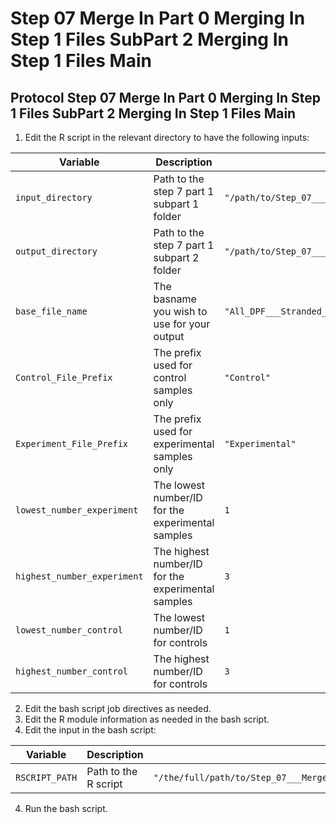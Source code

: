 # Step 07 Merge In Part 0 Merging In Step 1 Files SubPart 2 Merging In Step 1 Files Main

## Protocol Step 07 Merge In Part 0 Merging In Step 1 Files SubPart 2 Merging In Step 1 Files Main

1) Edit the R script in the relevant directory to have the following inputs:

| Variable | Description | Inputs Used |
|-----------------|-----------------|-----------------|
| `input_directory` | Path to the step 7 part 1 subpart 1 folder  | `"/path/to/Step_07___MergeIn/Part_0___MergingInStep1Files/SubPart_1___RenamingRelevantColumnsDirectory"` |
| `output_directory` | Path to the step 7 part 1 subpart 2 folder | `"/path/to/Step_07___MergeIn/Part_0___MergingInStep1Files/SubPart_2___MergeAllStep1___Final"` |
| `base_file_name` | The basname you wish to use for your output  | `"All_DPF___Stranded___MergedStep1FileFinal"` |
| `Control_File_Prefix` | The prefix used for control samples only         | `"Control"` |
| `Experiment_File_Prefix` | The prefix used for experimental samples only | `"Experimental"` |
| `lowest_number_experiment` | The lowest number/ID for the experimental samples   | `1` |
| `highest_number_experiment` | The highest number/ID for the experimental samples | `3` |
| `lowest_number_control` | The lowest number/ID for controls                      | `1` |
| `highest_number_control` | The highest number/ID for controls                    | `3` |

2) Edit the bash script job directives as needed.
3) Edit the R module information as needed in the bash script.
4) Edit the input in the bash script:

| Variable       | Description | Input Used   |
|----------------|----------|------------|
| `RSCRIPT_PATH`     | Path to the R script | `"/the/full/path/to/Step_07___Merge_In/Part_0___Merging_In_Step_1_Files/SubPart_2___Merging_In_Step_1_Files/Script.R"` |

4) Run the bash script.
